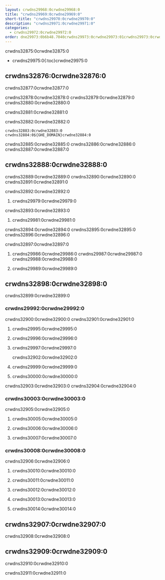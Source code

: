 ```yaml
---
layout: crwdns29968:0crwdne29968:0
title: "crwdns29969:0crwdne29969:0"
short-title: "crwdns29970:0crwdne29970:0"
description: "crwdns29971:0crwdne29971:0"
categories:
  - crwdns29972:0crwdne29972:0
order: dne29973:0b6b48.7040crwdns29973:0crwdne29973:01crwdns29973:0crwdne29973:05
---
```

crwdns32875:0crwdne32875:0

* crwdns29975:0{:toc}crwdne29975:0

## crwdns32876:0crwdne32876:0

crwdns32877:0crwdne32877:0

crwdns32878:0crwdne32878:0 crwdns32879:0crwdne32879:0 crwdns32880:0crwdne32880:0

crwdns32881:0crwdne32881:0

crwdns32882:0crwdne32882:0

    crwdns32883:0crwdne32883:0
    crwdns32884:0${GHE_DOMAIN}crwdne32884:0
    

crwdns32885:0crwdne32885:0 crwdns32886:0crwdne32886:0 crwdns32887:0crwdne32887:0

## crwdns32888:0crwdne32888:0

crwdns32889:0crwdne32889:0 crwdns32890:0crwdne32890:0 crwdns32891:0crwdne32891:0

crwdns32892:0crwdne32892:0

1. crwdns29979:0crwdne29979:0

crwdns32893:0crwdne32893:0

1. crwdns29981:0crwdne29981:0

crwdns32894:0crwdne32894:0 crwdns32895:0crwdne32895:0 crwdns32896:0crwdne32896:0

crwdns32897:0crwdne32897:0

1. crwdns29986:0crwdne29986:0 crwdns29987:0crwdne29987:0 crwdns29988:0crwdne29988:0

2. crwdns29989:0crwdne29989:0

## crwdns32898:0crwdne32898:0

crwdns32899:0crwdne32899:0

### crwdns29992:0crwdne29992:0

crwdns32900:0crwdne32900:0 crwdns32901:0crwdne32901:0

1. crwdns29995:0crwdne29995:0

2. crwdns29996:0crwdne29996:0

3. crwdns29997:0crwdne29997:0

    crwdns32902:0crwdne32902:0
    

1. crwdns29999:0crwdne29999:0

2. crwdns30000:0crwdne30000:0

crwdns32903:0crwdne32903:0 crwdns32904:0crwdne32904:0

### crwdns30003:0crwdne30003:0

crwdns32905:0crwdne32905:0

1. crwdns30005:0crwdne30005:0

2. crwdns30006:0crwdne30006:0

3. crwdns30007:0crwdne30007:0

### crwdns30008:0crwdne30008:0

crwdns32906:0crwdne32906:0

1. crwdns30010:0crwdne30010:0

2. crwdns30011:0crwdne30011:0

3. crwdns30012:0crwdne30012:0

4. crwdns30013:0crwdne30013:0

5. crwdns30014:0crwdne30014:0

## crwdns32907:0crwdne32907:0

crwdns32908:0crwdne32908:0

## crwdns32909:0crwdne32909:0

crwdns32910:0crwdne32910:0

crwdns32911:0crwdne32911:0